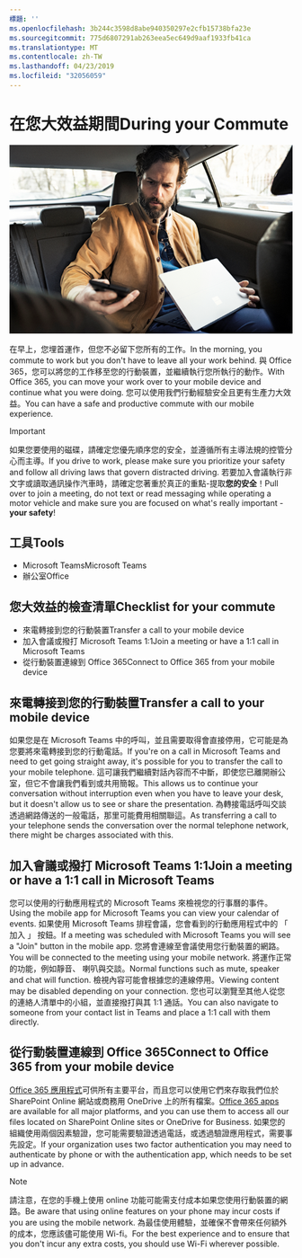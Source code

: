 ```yaml
---
標題: ''
ms.openlocfilehash: 3b244c3598d8abe940350297e2cfb15738bfa23e
ms.sourcegitcommit: 775d6807291ab263eea5ec649d9aaf1933fb41ca
ms.translationtype: MT
ms.contentlocale: zh-TW
ms.lasthandoff: 04/23/2019
ms.locfileid: "32056059"
---
```

# <a name="during-your-commute"></a><span data-ttu-id="7af19-102">在您大效益期間</span><span class="sxs-lookup"><span data-stu-id="7af19-102">During your Commute</span></span>

![埋首 visual](media/ditl_commute.png)

<span data-ttu-id="7af19-104">在早上，您埋首運作，但您不必留下您所有的工作。</span><span class="sxs-lookup"><span data-stu-id="7af19-104">In the morning, you commute to work but you don't have to leave all your work behind.</span></span> <span data-ttu-id="7af19-105">與 Office 365，您可以將您的工作移至您的行動裝置，並繼續執行您所執行的動作。</span><span class="sxs-lookup"><span data-stu-id="7af19-105">With Office 365, you can move your work over to your mobile device and continue what you were doing.</span></span>  <span data-ttu-id="7af19-106">您可以使用我們行動經驗安全且更有生產力大效益。</span><span class="sxs-lookup"><span data-stu-id="7af19-106">You can have a safe and productive commute with our mobile experience.</span></span>  

> [!IMPORTANT]
> <span data-ttu-id="7af19-107">如果您要使用的磁碟，請確定您優先順序您的安全，並遵循所有主導法規的控管分心而主導。</span><span class="sxs-lookup"><span data-stu-id="7af19-107">If you drive to work, please make sure you prioritize your safety and follow all driving laws that govern distracted driving.</span></span> <span data-ttu-id="7af19-108">若要加入會議執行非文字或讀取通訊操作汽車時，請確定您著重於真正的重點-提取**您的安全**！</span><span class="sxs-lookup"><span data-stu-id="7af19-108">Pull over to join a meeting, do not text or read messaging while operating a motor vehicle and make sure you are focused on what's really important - **your safety**!</span></span>


## <a name="tools"></a><span data-ttu-id="7af19-109">工具</span><span class="sxs-lookup"><span data-stu-id="7af19-109">Tools</span></span>
- <span data-ttu-id="7af19-110">Microsoft Teams</span><span class="sxs-lookup"><span data-stu-id="7af19-110">Microsoft Teams</span></span>
- <span data-ttu-id="7af19-111">辦公室</span><span class="sxs-lookup"><span data-stu-id="7af19-111">Office</span></span> 

## <a name="checklist-for-your-commute"></a><span data-ttu-id="7af19-112">您大效益的檢查清單</span><span class="sxs-lookup"><span data-stu-id="7af19-112">Checklist for your commute</span></span>
- <span data-ttu-id="7af19-113">來電轉接到您的行動裝置</span><span class="sxs-lookup"><span data-stu-id="7af19-113">Transfer a call to your mobile device</span></span>
- <span data-ttu-id="7af19-114">加入會議或撥打 Microsoft Teams 1:1</span><span class="sxs-lookup"><span data-stu-id="7af19-114">Join a meeting or have a 1:1 call in Microsoft Teams</span></span>
- <span data-ttu-id="7af19-115">從行動裝置連線到 Office 365</span><span class="sxs-lookup"><span data-stu-id="7af19-115">Connect to Office 365 from your mobile device</span></span>
 
## <a name="transfer-a-call-to-your-mobile-device"></a><span data-ttu-id="7af19-116">來電轉接到您的行動裝置</span><span class="sxs-lookup"><span data-stu-id="7af19-116">Transfer a call to your mobile device</span></span>
<span data-ttu-id="7af19-117">如果您是在 Microsoft Teams 中的呼叫，並且需要取得會直接停用，它可能是為您要將來電轉接到您的行動電話。</span><span class="sxs-lookup"><span data-stu-id="7af19-117">If you're on a call in Microsoft Teams and need to get going straight away, it's possible for you to transfer the call to your mobile telephone.</span></span> <span data-ttu-id="7af19-118">這可讓我們繼續對話內容而不中斷，即使您已離開辦公室，但它不會讓我們看到或共用簡報。</span><span class="sxs-lookup"><span data-stu-id="7af19-118">This allows us to continue your conversation without interruption even when you have to leave your desk, but it doesn't allow us to see or share the presentation.</span></span> <span data-ttu-id="7af19-119">為轉接電話呼叫交談透過網路傳送的一般電話，那里可能費用相關聯這。</span><span class="sxs-lookup"><span data-stu-id="7af19-119">As transferring a call to your telephone sends the conversation over the normal telephone network, there might be charges associated with this.</span></span>

## <a name="join-a-meeting-or-have-a-11-call-in-microsoft-teams"></a><span data-ttu-id="7af19-120">加入會議或撥打 Microsoft Teams 1:1</span><span class="sxs-lookup"><span data-stu-id="7af19-120">Join a meeting or have a 1:1 call in Microsoft Teams</span></span>
<span data-ttu-id="7af19-121">您可以使用的行動應用程式的 Microsoft Teams 來檢視您的行事曆的事件。</span><span class="sxs-lookup"><span data-stu-id="7af19-121">Using the mobile app for Microsoft Teams you can view your calendar of events.</span></span>  <span data-ttu-id="7af19-122">如果使用 Microsoft Teams 排程會議，您會看到的行動應用程式中的 「 加入 」 按鈕。</span><span class="sxs-lookup"><span data-stu-id="7af19-122">If a meeting was scheduled with Microsoft Teams you will see a "Join" button in the mobile app.</span></span> <span data-ttu-id="7af19-123">您將會連線至會議使用您行動裝置的網路。</span><span class="sxs-lookup"><span data-stu-id="7af19-123">You will be connected to the meeting using your mobile network.</span></span>  <span data-ttu-id="7af19-124">將運作正常的功能，例如靜音、 喇叭與交談。</span><span class="sxs-lookup"><span data-stu-id="7af19-124">Normal functions such as mute, speaker and chat will function.</span></span>  <span data-ttu-id="7af19-125">檢視內容可能會根據您的連線停用。</span><span class="sxs-lookup"><span data-stu-id="7af19-125">Viewing content may be disabled depending on your connection.</span></span> <span data-ttu-id="7af19-126">您也可以瀏覽至其他人從您的連絡人清單中的小組，並直接撥打與其 1:1 通話。</span><span class="sxs-lookup"><span data-stu-id="7af19-126">You can also navigate to someone from your contact list in Teams and place a 1:1 call with them directly.</span></span> 

## <a name="connect-to-office-365-from-your-mobile-device"></a><span data-ttu-id="7af19-127">從行動裝置連線到 Office 365</span><span class="sxs-lookup"><span data-stu-id="7af19-127">Connect to Office 365 from your mobile device</span></span>
<span data-ttu-id="7af19-128">[Office 365 應用程式](https://support.office.com/en-us/article/set-up-office-apps-and-email-on-a-mobile-device-7dabb6cb-0046-40b6-81fe-767e0b1f014f?ui=en-US&rs=en-US&ad=US)可供所有主要平台，而且您可以使用它們來存取我們位於 SharePoint Online 網站或商務用 OneDrive 上的所有檔案。</span><span class="sxs-lookup"><span data-stu-id="7af19-128">[Office 365 apps](https://support.office.com/en-us/article/set-up-office-apps-and-email-on-a-mobile-device-7dabb6cb-0046-40b6-81fe-767e0b1f014f?ui=en-US&rs=en-US&ad=US) are available for all major platforms, and you can use them to access all our files located on SharePoint Online sites or OneDrive for Business.</span></span> <span data-ttu-id="7af19-129">如果您的組織使用兩個因素驗證，您可能需要驗證透過電話，或透過驗證應用程式，需要事先設定。</span><span class="sxs-lookup"><span data-stu-id="7af19-129">If your organization uses two factor authentication you may need to authenticate by phone or with the authentication app, which needs to be set up in advance.</span></span>  

> [!NOTE]
> <span data-ttu-id="7af19-130">請注意，在您的手機上使用 online 功能可能需支付成本如果您使用行動裝置的網路。</span><span class="sxs-lookup"><span data-stu-id="7af19-130">Be aware that using online features on your phone may incur costs if you are using the mobile network.</span></span> <span data-ttu-id="7af19-131">為最佳使用體驗，並確保不會帶來任何額外的成本，您應該儘可能使用 Wi-fi。</span><span class="sxs-lookup"><span data-stu-id="7af19-131">For the best experience and to ensure that you don't incur any extra costs, you should use Wi-Fi wherever possible.</span></span>